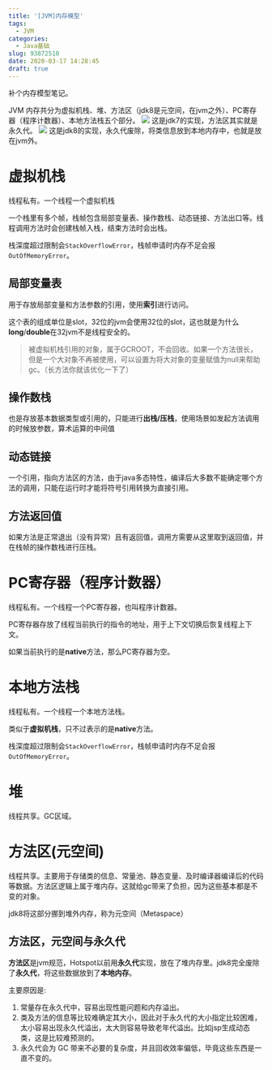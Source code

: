 ```yaml
---
title: '[JVM]内存模型'
tags:
  - JVM
categories:
  - Java基础
slug: 93872510
date: 2020-03-17 14:28:45
draft: true
---
```

补个内存模型笔记。
<!--more-->
JVM 内存共分为虚拟机栈、堆、方法区（jdk8是元空间，在jvm之外）、PC寄存器（程序计数器）、本地方法栈五个部分。
![](/images/20200317143112.png)
这是jdk7的实现，方法区其实就是永久代。
![](/images/20200615115524.png)
这是jdk8的实现，永久代废除，将类信息放到本地内存中，也就是放在jvm外。
# 虚拟机栈
线程私有。一个线程一个虚拟机栈

一个栈里有多个帧，栈帧包含局部变量表、操作数栈、动态链接、方法出口等。线程调用方法时会创建栈帧入栈，结束方法时会出栈。

栈深度超过限制会`StackOverflowError`，栈帧申请时内存不足会报`OutOfMemoryError`。

## 局部变量表
用于存放局部变量和方法参数的引用，使用**索引**进行访问。

这个表的组成单位是slot，32位的jvm会使用32位的slot，这也就是为什么**long**/**double**在32jvm不是线程安全的。

> 被虚拟机栈引用的对象，属于GCROOT，不会回收。如果一个方法很长，但是一个大对象不再被使用，可以设置为将大对象的变量赋值为null来帮助gc。（长方法你就该优化一下了）

## 操作数栈
也是存放基本数据类型或引用的，只能进行**出栈/压栈**，使用场景如发起方法调用的时候放参数，算术运算的中间值

## 动态链接
一个引用，指向方法区的方法，由于java多态特性，编译后大多数不能确定哪个方法的调用，只能在运行时才能将符号引用转换为直接引用。

## 方法返回值
如果方法是正常退出（没有异常）且有返回值，调用方需要从这里取到返回值，并在栈帧的操作数栈进行压栈。

# PC寄存器（程序计数器）
线程私有。一个线程一个PC寄存器，也叫程序计数器。

PC寄存器存放了线程当前执行的指令的地址，用于上下文切换后恢复线程上下文。

如果当前执行的是**native**方法，那么PC寄存器为空。
# 本地方法栈
线程私有。一个线程一个本地方法栈。

类似于**虚拟机栈**，只不过表示的是**native**方法。

栈深度超过限制会`StackOverflowError`，栈帧申请时内存不足会报`OutOfMemoryError`。

# 堆
线程共享。GC区域。

# 方法区(元空间)
线程共享。主要用于存储类的信息、常量池、静态变量、及时编译器编译后的代码等数据。方法区逻辑上属于堆内存。这就给gc带来了负担，因为这些基本都是不变的对象。

jdk8将这部分挪到堆外内存，称为元空间（Metaspace）

## 方法区，元空间与永久代
**方法区**是jvm规范，Hotspot以前用**永久代**实现，放在了堆内存里。jdk8完全废除了**永久代**，将这些数据放到了**本地内存**。

主要原因是:
1. 常量存在永久代中，容易出现性能问题和内存溢出。
1. 类及方法的信息等比较难确定其大小，因此对于永久代的大小指定比较困难，太小容易出现永久代溢出，太大则容易导致老年代溢出。比如jsp生成动态类，这是比较难预测的。
1. 永久代会为 GC 带来不必要的复杂度，并且回收效率偏低，毕竟这些东西是一直不变的。
